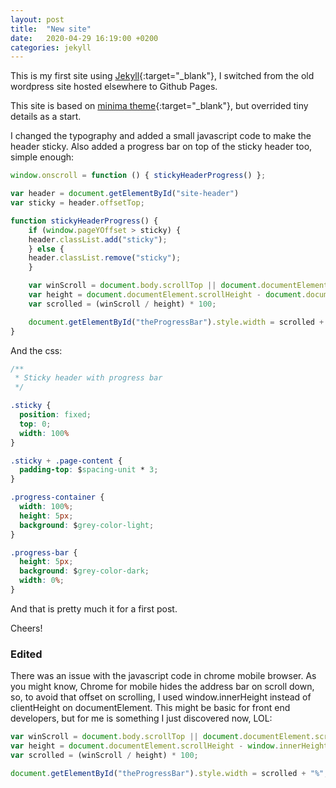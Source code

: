 ```yaml
---
layout: post
title:  "New site"
date:   2020-04-29 16:19:00 +0200
categories: jekyll
---
```


This is my first site using [Jekyll](https://jekyllrb.com/){:target="_blank"}, I switched from the old wordpress site hosted elsewhere to Github Pages.

This site is based on [minima theme](https://github.com/jekyll/minima){:target="_blank"}, but overrided tiny details as a start.

I changed the typography and added a small javascript code to make the header sticky. Also added a progress bar on top of the sticky header too, simple enough:

```js
window.onscroll = function () { stickyHeaderProgress() };

var header = document.getElementById("site-header")
var sticky = header.offsetTop;

function stickyHeaderProgress() {
    if (window.pageYOffset > sticky) {
    header.classList.add("sticky");
    } else {
    header.classList.remove("sticky");
    }

    var winScroll = document.body.scrollTop || document.documentElement.scrollTop;
    var height = document.documentElement.scrollHeight - document.documentElement.clientHeight;
    var scrolled = (winScroll / height) * 100;

    document.getElementById("theProgressBar").style.width = scrolled + "%";
}
```

And the css:

```css
/**
 * Sticky header with progress bar
 */

.sticky {
  position: fixed;
  top: 0;
  width: 100%
}

.sticky + .page-content {
  padding-top: $spacing-unit * 3;
}

.progress-container {
  width: 100%;
  height: 5px;
  background: $grey-color-light;
}

.progress-bar {
  height: 5px;
  background: $grey-color-dark;
  width: 0%;
}
```

And that is pretty much it for a first post.

Cheers!

### Edited

There was an issue with the javascript code in chrome mobile browser. As you might know, Chrome for mobile hides the address bar on scroll down, so, to avoid that offset on scrolling, I used window.innerHeight instead of clientHeight on documentElement. This might be basic for front end developers, but for me is something I just discovered now, LOL:

```js
var winScroll = document.body.scrollTop || document.documentElement.scrollTop;
var height = document.documentElement.scrollHeight - window.innerHeight;
var scrolled = (winScroll / height) * 100;

document.getElementById("theProgressBar").style.width = scrolled + "%";
```
